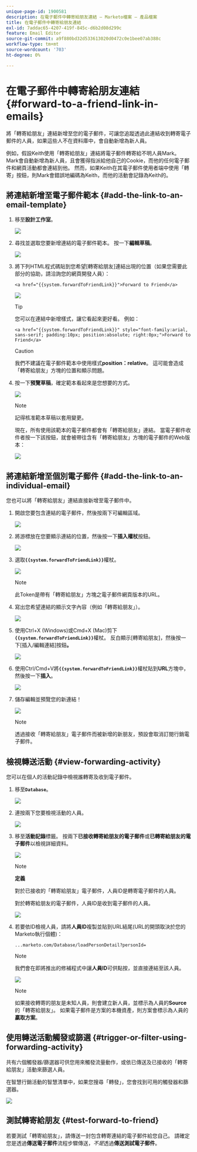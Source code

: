 ```yaml
---
unique-page-id: 1900581
description: 在電子郵件中轉寄給朋友連結 — Marketo檔案 — 產品檔案
title: 在電子郵件中轉寄給朋友連結
exl-id: 7addac65-4207-419f-845c-d6b2d08d299c
feature: Email Editor
source-git-commit: a9f880bd32d533613020d0472c0e1bee07ab388c
workflow-type: tm+mt
source-wordcount: '703'
ht-degree: 0%

---
```


# 在電子郵件中轉寄給朋友連結 {#forward-to-a-friend-link-in-emails}

將「轉寄給朋友」連結新增至您的電子郵件，可讓您追蹤透過此連結收到轉寄電子郵件的人員，如果這些人不在資料庫中，會自動新增為新人員。

例如，假設Keith使用「轉寄給朋友」連結將電子郵件轉寄給不明人員Mark。 Mark會自動新增為新人員，且會獲得指派給他自己的Cookie，而他的任何電子郵件和網頁活動都會連結到他。 然而，如果Keith在其電子郵件使用者端中使用「轉寄」按鈕，則Mark會錯誤地編碼為Keith，而他的活動會記錄為Keith的。

## 將連結新增至電子郵件範本 {#add-the-link-to-an-email-template}

1. 移至&#x200B;**設計工作室**。

   ![](assets/one-8.png)

1. 尋找並選取您要新增連結的電子郵件範本。 按一下&#x200B;**編輯草稿**。

   ![](assets/two-7.png)

1. 將下列HTML程式碼貼到您希望[轉寄給朋友]連結出現的位置（如果您需要此部分的協助，請洽詢您的網頁開發人員）：

   `<a href="{{system.forwardToFriendLink}}">Forward to Friend</a>`

   ![](assets/three-7.png)

   >[!TIP]
   >
   >
   >您可以在連結中新增樣式，讓它看起來更好看。 例如：
   >
   >`<a href="{{system.forwardToFriendLink}}" style="font-family:arial, sans-serif; padding:10px; position:absolute; right:0px;">Forward to Friend</a>`

   >[!CAUTION]
   >
   >我們不建議在電子郵件範本中使用樣式&#x200B;**position：relative**。 這可能會造成「轉寄給朋友」方塊的位置和顯示問題。

1. 按一下&#x200B;**預覽草稿**，確定範本看起來是您想要的方式。

   ![](assets/four-5.png)

   >[!NOTE]
   >
   >記得核准範本草稿以套用變更。

   現在，所有使用該範本的電子郵件都會有「轉寄給朋友」連結。 當電子郵件收件者按一下該按鈕，就會被帶往含有「轉寄給朋友」方塊的電子郵件的Web版本：

   ![](assets/f2afbox.png)

## 將連結新增至個別電子郵件 {#add-the-link-to-an-individual-email}

您也可以將「轉寄給朋友」連結直接新增至電子郵件中。

1. 開啟您要包含連結的電子郵件，然後按兩下可編輯區域。

   ![](assets/five-4.png)

1. 將游標放在您要顯示連結的位置，然後按一下&#x200B;**插入權杖**&#x200B;按鈕。

   ![](assets/six-2.png)

1. 選取&#x200B;**`{{system.forwardToFriendLink}}`**&#x200B;權杖。

   ![](assets/seven-1.png)

   >[!NOTE]
   >
   >此Token是帶有「轉寄給朋友」方塊之電子郵件網頁版本的URL。

1. 寫出您希望連結的顯示文字內容（例如「轉寄給朋友」）。

   ![](assets/seven-1.png)

1. 使用Ctrl+X (Windows)或Cmd+X (Mac)剪下&#x200B;**`{{system.forwardToFriendLink}}`**&#x200B;權杖。 反白顯示[轉寄給朋友]，然後按一下[插入/編輯連結]按鈕&#x200B;**。**

   ![](assets/eight-1.png)

1. 使用Ctrl/Cmd+V將&#x200B;**`{{system.forwardToFriendLink}}`**&#x200B;權杖貼到&#x200B;**URL**&#x200B;方塊中，然後按一下&#x200B;**插入**。

   ![](assets/nine.png)

1. 儲存編輯並預覽您的新連結！

   ![](assets/ten-1.png)

   >[!NOTE]
   >
   >透過接收「轉寄給朋友」電子郵件而被新增的新朋友，預設會取消訂閱行銷電子郵件。

## 檢視轉送活動 {#view-forwarding-activity}

您可以在個人的活動記錄中檢視誰轉寄及收到電子郵件。

1. 移至&#x200B;**`Database`**。

   ![](assets/db.png)

1. 連按兩下您要檢視活動的人員。

   ![](assets/fourteen.png)

1. 移至&#x200B;**活動記錄**&#x200B;標籤。 按兩下&#x200B;**已接收轉寄給朋友的電子郵件**&#x200B;或&#x200B;**已轉寄給朋友的電子郵件**&#x200B;以檢視詳細資料。

   ![](assets/fifteen.png)

   >[!NOTE]
   >
   >**定義**
   >
   >對於已接收的「轉寄給朋友」電子郵件，人員ID是轉寄電子郵件的人員。
   >
   >對於轉寄給朋友的電子郵件，人員ID是收到電子郵件的人員。

   ![](assets/sixteen.png)

1. 若要依ID檢視人員，請將&#x200B;**人員ID**&#x200B;複製並貼到URL結尾(URL的開頭取決於您的Marketo執行個體)：

   `...marketo.com/Database/loadPersonDetail?personId=`

   >[!NOTE]
   >
   >我們會在即將推出的修補程式中讓&#x200B;**人員ID**&#x200B;可供點按，並直接連結至該人員。

   ![](assets/seventeen.png)

   >[!NOTE]
   >
   >如果接收轉寄的朋友是未知人員，則會建立新人員，並標示為人員的&#x200B;**Source**&#x200B;的「轉寄給朋友」。
   >如果電子郵件是方案的本機資產，則方案會標示為人員的&#x200B;**贏取方案**。

## 使用轉送活動觸發或篩選 {#trigger-or-filter-using-forwarding-activity}

共有六個觸發器/篩選器可供您用來觸發流量動作，或依已傳送及已接收的「轉寄給朋友」活動來篩選人員。

在智慧行銷活動的智慧清單中，如果您搜尋「轉發」，您會找到可用的觸發器和篩選器。

![](assets/nineteen.png)

## 測試轉寄給朋友 {#test-forward-to-friend}

若要測試「轉寄給朋友」，請傳送一封包含轉寄連結的電子郵件給您自己。 請確定您是透過&#x200B;**傳送電子郵件**&#x200B;流程步驟傳送，*不是*&#x200B;透過&#x200B;**傳送測試電子郵件**。
